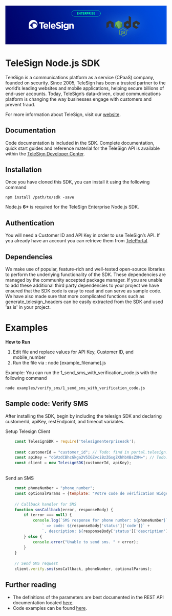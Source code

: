 [<img src="/node_enterprise.jpg">](https://developer.telesign.com)

TeleSign Node.js SDK
=================

TeleSign is a communications platform as a service (CPaaS) company, founded on security. Since 2005, TeleSign has
been a trusted partner to the world’s leading websites and mobile applications, helping secure billions of end-user
accounts. Today, TeleSign’s data-driven, cloud communications platform is changing the way businesses engage with
customers and prevent fraud.

For more information about TeleSign, visit our [website](http://www.TeleSign.com>).


Documentation
-------------

Code documentation is included in the SDK. Complete documentation, quick start guides and reference material
for the TeleSign API is available within the [TeleSign Developer Center](https://developer.telesign.com/).


Installation
------------

Once you have cloned this SDK, you can install it using the following command
```
npm install /path/to/sdk -save
```

Node.js **6+** is required for the TeleSign Enterprise Node.js SDK.

Authentication
--------------

You will need a Customer ID and API Key in order to use TeleSign’s API. If you already have an account you can retrieve
them from [TelePortal](https://teleportal.telesign.com).


Dependencies
------------

We make use of popular, feature-rich and well-tested open-source libraries to perform the underlying functionality of
the SDK. These dependencies are managed by the community accepted package manager. If you are unable to add these
additional third party dependencies to your project we have ensured that the SDK code is easy to read and can serve as
sample code. We have also made sure that more complicated functions such as generate_telesign_headers can be easily
extracted from the SDK and used 'as is' in your project.


Examples
========

**How to Run**

1. Edit file and replace values for API Key, Customer ID, and mobile_number
2. Run the file via : node [example_filename].js

Example: You can run the 1_send_sms_with_verification_code.js with the following command

```
node examples/verify_sms/1_send_sms_with_verification_code.js
```

Sample code: Verify SMS
----------------------------------------

After installing the SDK, begin by including the telesign SDK and declaring customerId, apiKey, restEndpoint, and
timeout variables.

Setup Telesign Client

```javascript
    const TelesignSDK = require('telesignenterprisesdk');
    
    const customerId = "customer_id"; // Todo: find in portal.telesign.com
    const apiKey = "dGVzdCBhcGkga2V5IGZvciBzZGsgZXhhbXBsZXM="; // Todo: find in portal.telesign.com
    const client = new TelesignSDK(customerId, apiKey);
    
```

Send an SMS 
```javascript
    const phoneNumber = "phone_number";
    const optionalParams = {template: "Votre code de vérification Widgets 'n' More est $$CODE$$."};    
        
    // Callback handler for SMS
    function smsCallback(error, responseBody) {
        if (error === null) {
            console.log(`SMS response for phone number: ${phoneNumber}` +
                ` => code: ${responseBody['status']['code']}` +
                `, description: ${responseBody['status']['description']}`);
        } else {
            console.error("Unable to send sms. " + error);
        }
    }
    
    // Send SMS request
    client.verify.sms(smsCallback, phoneNumber, optionalParams);

```


Further reading
---------------

* The definitions of the parameters are best documented in the REST API documentation 
located [here](https://developer.telesign.com/docs/api-docs).
* Code examples can be found [here](/examples).
